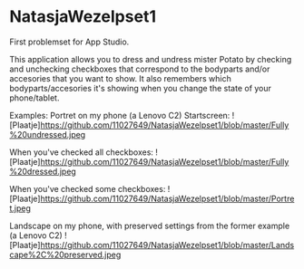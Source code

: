 # NatasjaWezelpset1
First problemset for App Studio.

This application allows you to dress and undress mister Potato by checking and unchecking checkboxes that correspond to the bodyparts and/or accesories that you want to show. It also remembers which bodyparts/accesories it's showing when you change the state of your phone/tablet.

Examples:
Portret on my phone (a Lenovo C2)
Startscreen:
![Plaatje]https://github.com/11027649/NatasjaWezelpset1/blob/master/Fully%20undressed.jpeg

When you've checked all checkboxes:
![Plaatje]https://github.com/11027649/NatasjaWezelpset1/blob/master/Fully%20dressed.jpeg

When you've checked some checkboxes:
![Plaatje]https://github.com/11027649/NatasjaWezelpset1/blob/master/Portret.jpeg

Landscape on my phone, with preserved settings from the former example (a Lenovo C2)
![Plaatje]https://github.com/11027649/NatasjaWezelpset1/blob/master/Landscape%2C%20preserved.jpeg
